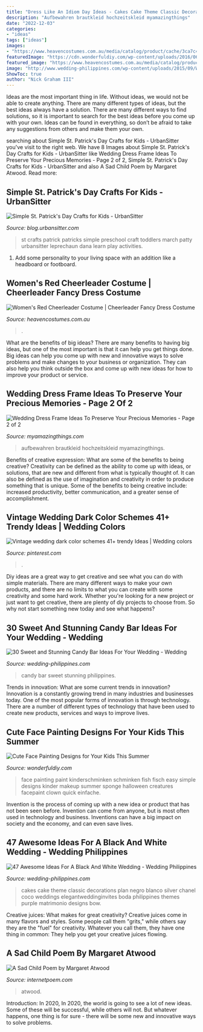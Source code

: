 ```yaml
---
title: "Dress Like An Idiom Day Ideas - Cakes Cake Theme Classic Decorations Plan Negro Blanco Silver Chanel Coco Weddings Elegantweddinginvites Boda Philippines Themes Purple Matrimonio Designs Bow"
description: "Aufbewahren brautkleid hochzeitskleid myamazingthings"
date: "2022-12-03"
categories:
- "ideas"
tags: ["ideas"]
images:
- "https://www.heavencostumes.com.au/media/catalog/product/cache/3ca7c4de79fd9294a778cbfdebc9dde4/k/a/kar-1224-classic-red-cheerleader-sexy-women-s-fancy-dress-sports-costume-close-up-image1200.jpg"
featuredImage: "https://cdn.wonderfuldiy.com/wp-content/uploads/2016/06/Little-fishies.jpg"
featured_image: "https://www.heavencostumes.com.au/media/catalog/product/cache/3ca7c4de79fd9294a778cbfdebc9dde4/k/a/kar-1224-classic-red-cheerleader-sexy-women-s-fancy-dress-sports-costume-close-up-image1200.jpg"
image: "http://www.wedding-philippines.com/wp-content/uploads/2015/09/Wedding-Philippines-30-Sweet-and-Stunning-Candy-Bar-Buffet-Food-Ideas-For-Your-Wedding-13.jpg"
ShowToc: true
author: "Nick Graham III"
---
```



Ideas are the most important thing in life. Without ideas, we would not be able to create anything. There are many different types of ideas, but the best ideas always have a solution. There are many different ways to find solutions, so it is important to search for the best ideas before you come up with your own. Ideas can be found in everything, so don’t be afraid to take any suggestions from others and make them your own.

	

		
searching about Simple St. Patrick&#039;s Day Crafts for Kids - UrbanSitter you've visit to the right web. We have 8 Images about Simple St. Patrick&#039;s Day Crafts for Kids - UrbanSitter like Wedding Dress Frame Ideas To Preserve Your Precious Memories - Page 2 of 2, Simple St. Patrick&#039;s Day Crafts for Kids - UrbanSitter and also A Sad Child Poem by Margaret Atwood. Read more:
		
    
## Simple St. Patrick&#039;s Day Crafts For Kids - UrbanSitter

<img loading=lazy src="https://blog.urbansitter.com/wp-content/uploads/2014/03/DSC04883-768x1024.jpg" onerror="this.onerror=null;this.src='https://tse1.mm.bing.net/th?id=OIP.MHcIzlHA2rk53PnWkqPDYgHaJ4&amp;pid=15.1';" alt="Simple St. Patrick&#039;s Day Crafts for Kids - UrbanSitter">

_Source: blog.urbansitter.com_

>st crafts patrick patricks simple preschool craft toddlers march patty urbansitter leprechaun dana learn play activities. 

	

1. Add some personality to your living space with an addition like a headboard or footboard.

    
## Women&#039;s Red Cheerleader Costume | Cheerleader Fancy Dress Costume

<img loading=lazy src="https://www.heavencostumes.com.au/media/catalog/product/cache/3ca7c4de79fd9294a778cbfdebc9dde4/k/a/kar-1224-classic-red-cheerleader-sexy-women-s-fancy-dress-sports-costume-close-up-image1200.jpg" onerror="this.onerror=null;this.src='https://tse3.mm.bing.net/th?id=OIP.05tAsiL4iYXCU96zGyyWwQHaKA&amp;pid=15.1';" alt="Women&#039;s Red Cheerleader Costume | Cheerleader Fancy Dress Costume">

_Source: heavencostumes.com.au_

>. 

	

What are the benefits of big ideas?
There are many benefits to having big ideas, but one of the most important is that it can help you get things done. Big ideas can help you come up with new and innovative ways to solve problems and make changes to your business or organization. They can also help you think outside the box and come up with new ideas for how to improve your product or service.

    
## Wedding Dress Frame Ideas To Preserve Your Precious Memories - Page 2 Of 2

<img loading=lazy src="https://myamazingthings.com/wp-content/uploads/2017/11/wedding-dress-display-9-.jpg" onerror="this.onerror=null;this.src='https://tse4.mm.bing.net/th?id=OIP.zWKlaeQFzY7sC7qGil6DRAHaIQ&amp;pid=15.1';" alt="Wedding Dress Frame Ideas To Preserve Your Precious Memories - Page 2 of 2">

_Source: myamazingthings.com_

>aufbewahren brautkleid hochzeitskleid myamazingthings. 

	

Benefits of creative expression: What are some of the benefits to being creative?
Creativity can be defined as the ability to come up with ideas, or solutions, that are new and different from what is typically thought of. It can also be defined as the use of imagination and creativity in order to produce something that is unique. Some of the benefits to being creative include: increased productivity, better communication, and a greater sense of accomplishment.

    
## Vintage Wedding Dark Color Schemes 41+ Trendy Ideas | Wedding Colors

<img loading=lazy src="https://i.pinimg.com/736x/a8/7c/89/a87c892200e29db2bc8534aeab6002b0.jpg" onerror="this.onerror=null;this.src='https://tse2.mm.bing.net/th?id=OIP.7td3sgmDlObDTxlxx0ApFwAAAA&amp;pid=15.1';" alt="Vintage wedding dark color schemes 41+ trendy Ideas | Wedding colors">

_Source: pinterest.com_

>. 

	

Diy ideas are a great way to get creative and see what you can do with simple materials. There are many different ways to make your own products, and there are no limits to what you can create with some creativity and some hard work. Whether you're looking for a new project or just want to get creative, there are plenty of diy projects to choose from. So why not start something new today and see what happens?

    
## 30 Sweet And Stunning Candy Bar Ideas For Your Wedding - Wedding

<img loading=lazy src="http://www.wedding-philippines.com/wp-content/uploads/2015/09/Wedding-Philippines-30-Sweet-and-Stunning-Candy-Bar-Buffet-Food-Ideas-For-Your-Wedding-13.jpg" onerror="this.onerror=null;this.src='https://tse1.mm.bing.net/th?id=OIP.DY0v9PNBQo-HOOQpbdOOrwHaLH&amp;pid=15.1';" alt="30 Sweet and Stunning Candy Bar Ideas For Your Wedding - Wedding">

_Source: wedding-philippines.com_

>candy bar sweet stunning philippines. 

	

Trends in innovation: What are some current trends in innovation?
Innovation is a constantly growing trend in many industries and businesses today. One of the most popular forms of innovation is through technology. There are a number of different types of technology that have been used to create new products, services and ways to improve lives.

    
## Cute Face Painting Designs For Your Kids This Summer

<img loading=lazy src="https://cdn.wonderfuldiy.com/wp-content/uploads/2016/06/Little-fishies.jpg" onerror="this.onerror=null;this.src='https://tse3.mm.bing.net/th?id=OIP.NKrrbcZalw4M5gUTXnUmMgHaJ4&amp;pid=15.1';" alt="Cute Face Painting Designs for Your Kids This Summer">

_Source: wonderfuldiy.com_

>face painting paint kinderschminken schminken fish fisch easy simple designs kinder makeup summer sponge halloween creatures facepaint clown quick einfache. 

	

Invention is the process of coming up with a new idea or product that has not been seen before. Invention can come from anyone, but is most often used in technology and business. Inventions can have a big impact on society and the economy, and can even save lives.

    
## 47 Awesome Ideas For A Black And White Wedding - Wedding Philippines

<img loading=lazy src="http://www.wedding-philippines.com/wp-content/uploads/2015/11/Wedding-Philippines-47-Black-and-White-Wedding-Ideas-44-521x1024.jpg" onerror="this.onerror=null;this.src='https://tse4.mm.bing.net/th?id=OIP.gP5pYGAYGZ2cGyvThIoOxwHaOj&amp;pid=15.1';" alt="47 Awesome Ideas For A Black And White Wedding - Wedding Philippines">

_Source: wedding-philippines.com_

>cakes cake theme classic decorations plan negro blanco silver chanel coco weddings elegantweddinginvites boda philippines themes purple matrimonio designs bow. 

	

Creative juices: What makes for great creativity?
Creative juices come in many flavors and styles. Some people call them "grits," while others say they are the "fuel" for creativity. Whatever you call them, they have one thing in common: They help you get your creative juices flowing.

    
## A Sad Child Poem By Margaret Atwood

<img loading=lazy src="https://internetpoem.com/img/poems/837/a-sad-child-poem-by-margaret-atwood.png" onerror="this.onerror=null;this.src='https://tse2.mm.bing.net/th?id=OIP.M5vfNAVUC_CKYNzH5YCI2wHaOB&amp;pid=15.1';" alt="A Sad Child Poem by Margaret Atwood">

_Source: internetpoem.com_

>atwood. 

	

Introduction: In 2020,
In 2020, the world is going to see a lot of new ideas. Some of these will be successful, while others will not. But whatever happens, one thing is for sure - there will be some new and innovative ways to solve problems.

